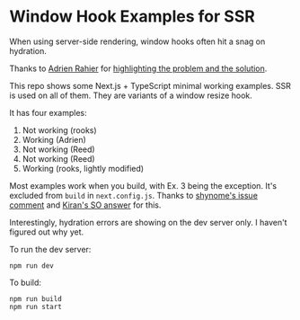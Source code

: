 # Window Hook Examples for SSR

When using server-side rendering, window hooks often hit a snag on hydration.

Thanks to [Adrien Rahier](https://dev.to/adrien) for [highlighting the problem and the solution](https://dev.to/adrien/creating-a-custom-react-hook-to-get-the-window-s-dimensions-in-next-js-135k).

This repo shows some Next.js + TypeScript minimal working examples.
SSR is used on all of them. They are variants of a window resize hook.

It has four examples:
1. Not working (rooks)
2. Working (Adrien)
3. Not working (Reed)
4. Not working (Reed)
5. Working (rooks, lightly modified)

Most examples work when you build, with Ex. 3 being the exception. It's excluded from `build` in `next.config.js`.
Thanks to [shynome's issue comment](https://github.com/vercel/next.js/issues/8454#issuecomment-560432659) and [Kiran's SO answer](https://stackoverflow.com/questions/66872816/temporary-disable-next-js-pages-on-build) for this.

Interestingly, hydration errors are showing on the dev server only. I haven't figured out why yet.

To run the dev server:
```
npm run dev
```

To build:
```
npm run build
npm run start
```

